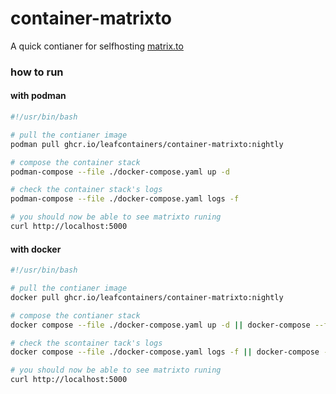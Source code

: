 # container-matrixto
A quick contianer for selfhosting [matrix.to](https://matrix.to/)

### how to run
#### with podman
```sh
#!/usr/bin/bash

# pull the contianer image
podman pull ghcr.io/leafcontainers/container-matrixto:nightly

# compose the container stack
podman-compose --file ./docker-compose.yaml up -d

# check the container stack's logs
podman-compose --file ./docker-compose.yaml logs -f

# you should now be able to see matrixto runing 
curl http://localhost:5000
```
#### with docker
```sh
#!/usr/bin/bash

# pull the contianer image
docker pull ghcr.io/leafcontainers/container-matrixto:nightly

# compose the contianer stack
docker compose --file ./docker-compose.yaml up -d || docker-compose --file ./docker-compose.yaml up -d

# check the scontainer tack's logs
docker compose --file ./docker-compose.yaml logs -f || docker-compose --file ./docker-compose.yaml logs -f

# you should now be able to see matrixto runing
curl http://localhost:5000
```
